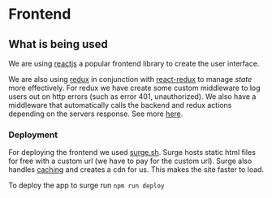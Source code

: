 # Frontend

## What is being used

We are using [reactjs](https://reactjs.org/) a popular frontend library to create the user interface.

We are also using [redux](https://redux.js.org/) in conjunction with [react-redux](https://react-redux.js.org/) to manage *state* more effectively.
For redux we have create some custom middleware to log users out on http errors (such as error 401, unauthorized).
We also have a middleware that automatically calls the backend and redux actions depending on the servers response. See more [here](src/redux-middleware/api/api.ts).

### Deployment

For deploying the frontend we used [surge.sh](https://surge.sh). Surge hosts static html files for free with a custom url (we have to pay for the custom url).
Surge also handles [caching](https://surge.sh/help/using-lucid-caching-automatically) and creates a cdn for us. This makes the site faster to load.

To deploy the app to surge run `npm run deploy`